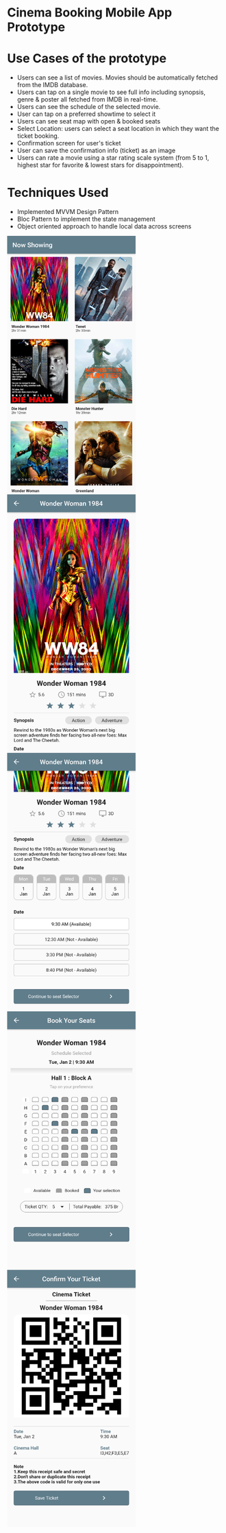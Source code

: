 # Cinema Booking Mobile App Prototype
# Use Cases of the prototype
* Users can see a list of movies. Movies should be automatically fetched from the IMDB database. 
* Users can tap on a single movie to see full info including synopsis, genre & poster all fetched from IMDB in real-time. 
* Users can see the schedule of the selected movie. 
* User can tap on a preferred showtime to select it
* Users can see seat map with open & booked seats
* Select Location: users can select a seat location in which they want the ticket booking.
* Confirmation screen for user's ticket
* User can save the confirmation info (ticket) as an image 
* Users can rate  a movie using a star rating scale system (from 5 to 1, highest star for favorite & lowest stars for disappointment). 
# Techniques Used
* Implemented MVVM Design Pattern 
* Bloc Pattern to implement the state management
* Object oriented approach to handle local data across screens
<img src="app_screenshots/home.png" width="300" height = "600">
<img src="app_screenshots/movie_detail.png" width="300" height = "600">
<img src="app_screenshots/movie_detail2.png" width="300" height = "600">
<img src="app_screenshots/cinema_booker.png" width="300" height = "600">
<img src="app_screenshots/save_ticket.png" width="300" height = "600">

